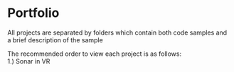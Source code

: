 # Portfolio
All projects are separated by folders which contain both code samples and a brief description of the sample     
     
The recommended order to view each project is as follows:     
1.) Sonar in VR    

